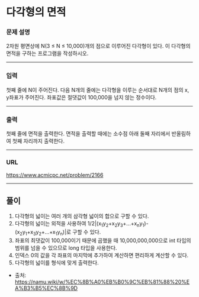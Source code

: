 # 다각형의 면적

### 문제 설명

2차원 평면상에 N(3 ≤ N ≤ 10,000)개의 점으로 이루어진 다각형이 있다. 이 다각형의 면적을 구하는 프로그램을 작성하시오.

-----------
### 입력

첫째 줄에 N이 주어진다. 다음 N개의 줄에는 다각형을 이루는 순서대로 N개의 점의 x, y좌표가 주어진다. 좌표값은 절댓값이 100,000을 넘지 않는 정수이다.

-----------
### 출력

첫째 줄에 면적을 출력한다. 면적을 출력할 때에는 소수점 아래 둘째 자리에서 반올림하여 첫째 자리까지 출력한다.

-----------
### URL

https://www.acmicpc.net/problem/2166

-----------
## 풀이
1. 다각형의 넓이는 여러 개의 삼각형 넓이의 합으로 구할 수 있다.
2. 다각형의 넓이는 외적을 사용하여 1/2|(x<sub>1</sub>y<sub>2</sub>+x<sub>2</sub>y<sub>3</sub>+...+x<sub>n</sub>y<sub>1</sub>)-(x<sub>2</sub>y<sub>1</sub>+x<sub>3</sub>y<sub>2</sub>+...+x<sub>1</sub>y<sub>n</sub>)|로 구할 수 있다.
3. 좌표의 최댓값이 100,000이기 때문에 곱했을 때 10,000,000,000으로 int 타입의 범위를 넘을 수 있으므로 long 타입을 사용한다.
4. 인덱스 0의 값을 각 좌표의 마지막에 추가하여 계산하면 편리하게 계산할 수 있다.
5. 다각형의 넓이를 형식에 맞게 출력한다.

- 출처: https://namu.wiki/w/%EC%8B%A0%EB%B0%9C%EB%81%88%20%EA%B3%B5%EC%8B%9D